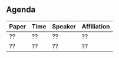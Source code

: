 ## Agenda

| **Paper** | **Time** | **Speaker** | **Affiliation** |
| ---------- | ----------- | -------- |  -------- |  
| ??      | ??   | ??    |  ??    |
| ??      | ??   | ??   | ??    |